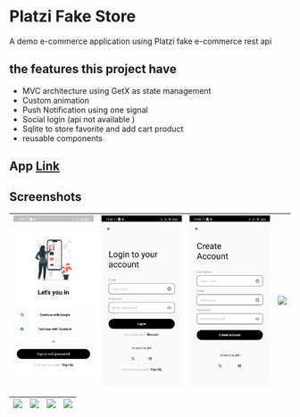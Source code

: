# Platzi Fake Store

A demo e-commerce application using Platzi fake e-commerce rest api

## the features this project have

- MVC architecture using GetX as state management
- Custom animation
- Push Notification using one signal
- Social login (api not available )
- Sqlite to store favorite and add cart product
- reusable components

## App [Link](https://github.com/shaunhossain/Bornomala/releases/download/v1.0/Bornomala.apk)

## Screenshots

|<img src="screenshots/splash_screen.jpg" width=200/>|<img src="screenshots/login_screen.jpg" width=200/>|<img src="screenshots/sign_up_screen.jpg" width=200/>|<img src="screenshots/number_screen.jpg" width=200/>|
|:----:|:----:|:----:|:----:|

|<img src="screenshots/kobita_screen.jpg" width=200/>|<img src="screenshots/kobita_details.jpg" width=200/>|<img src="screenshots/quiz_screen.jpg" width=200/>|<img src="screenshots/drawing_screen.jpg" width=200/>|
|:----:|:----:|:----:|:----:|